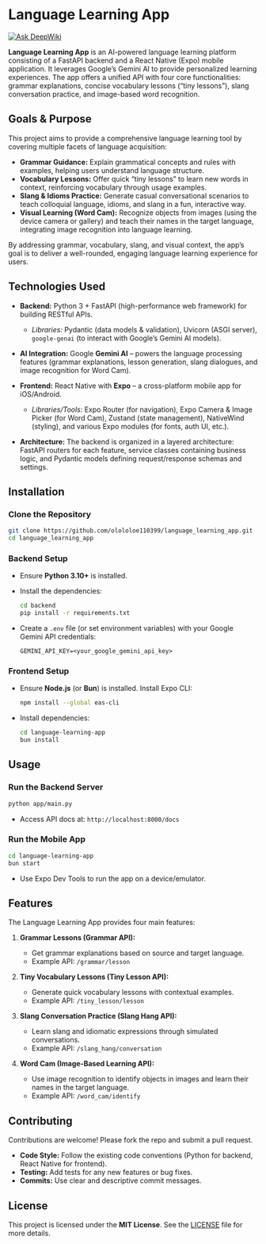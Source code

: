 # Language Learning App

[![Ask DeepWiki](https://deepwiki.com/badge.svg)](https://deepwiki.com/olololoe110399/language_learning_app)

**Language Learning App** is an AI-powered language learning platform consisting of a FastAPI backend and a React Native (Expo) mobile application. It leverages Google’s Gemini AI to provide personalized learning experiences. The app offers a unified API with four core functionalities: grammar explanations, concise vocabulary lessons (“tiny lessons”), slang conversation practice, and image-based word recognition.

## Goals & Purpose

This project aims to provide a comprehensive language learning tool by covering multiple facets of language acquisition:

* **Grammar Guidance:** Explain grammatical concepts and rules with examples, helping users understand language structure.
* **Vocabulary Lessons:** Offer quick “tiny lessons” to learn new words in context, reinforcing vocabulary through usage examples.
* **Slang & Idioms Practice:** Generate casual conversational scenarios to teach colloquial language, idioms, and slang in a fun, interactive way.
* **Visual Learning (Word Cam):** Recognize objects from images (using the device camera or gallery) and teach their names in the target language, integrating image recognition into language learning.

By addressing grammar, vocabulary, slang, and visual context, the app’s goal is to deliver a well-rounded, engaging language learning experience for users.

## Technologies Used

* **Backend:** Python 3 + FastAPI (high-performance web framework) for building RESTful APIs.

  * *Libraries:* Pydantic (data models & validation), Uvicorn (ASGI server), `google-genai` (to interact with Google’s Gemini AI models).
* **AI Integration:** Google **Gemini AI** – powers the language processing features (grammar explanations, lesson generation, slang dialogues, and image recognition for Word Cam).
* **Frontend:** React Native with **Expo** – a cross-platform mobile app for iOS/Android.

  * *Libraries/Tools:* Expo Router (for navigation), Expo Camera & Image Picker (for Word Cam), Zustand (state management), NativeWind (styling), and various Expo modules (for fonts, auth UI, etc.).
* **Architecture:** The backend is organized in a layered architecture: FastAPI routers for each feature, service classes containing business logic, and Pydantic models defining request/response schemas and settings.

## Installation

### Clone the Repository

```bash
git clone https://github.com/olololoe110399/language_learning_app.git 
cd language_learning_app
```

### Backend Setup

* Ensure **Python 3.10+** is installed.
* Install the dependencies:

  ```bash
  cd backend
  pip install -r requirements.txt
  ```

* Create a `.env` file (or set environment variables) with your Google Gemini API credentials:

  ```env
  GEMINI_API_KEY=<your_google_gemini_api_key>
  ```

### Frontend Setup

* Ensure **Node.js** (or **Bun**) is installed. Install Expo CLI:

  ```bash
  npm install --global eas-cli  
  ```

* Install dependencies:

  ```bash
  cd language-learning-app
  bun install
  ```

## Usage

### Run the Backend Server

```bash
python app/main.py
```

* Access API docs at: `http://localhost:8000/docs`

### Run the Mobile App

```bash
cd language-learning-app
bun start
```

* Use Expo Dev Tools to run the app on a device/emulator.

## Features

The Language Learning App provides four main features:

1. **Grammar Lessons (Grammar API):**

   * Get grammar explanations based on source and target language.
   * Example API: `/grammar/lesson`

2. **Tiny Vocabulary Lessons (Tiny Lesson API):**

   * Generate quick vocabulary lessons with contextual examples.
   * Example API: `/tiny_lesson/lesson`

3. **Slang Conversation Practice (Slang Hang API):**

   * Learn slang and idiomatic expressions through simulated conversations.
   * Example API: `/slang_hang/conversation`

4. **Word Cam (Image-Based Learning API):**

   * Use image recognition to identify objects in images and learn their names in the target language.
   * Example API: `/word_cam/identify`

## Contributing

Contributions are welcome! Please fork the repo and submit a pull request.

* **Code Style:** Follow the existing code conventions (Python for backend, React Native for frontend).
* **Testing:** Add tests for any new features or bug fixes.
* **Commits:** Use clear and descriptive commit messages.

## License

This project is licensed under the **MIT License**. See the [LICENSE](LICENSE) file for more details.
